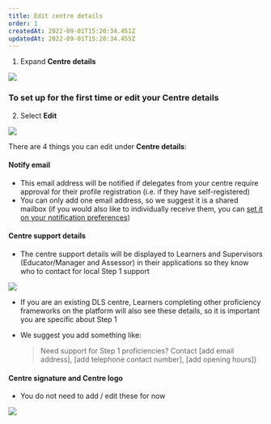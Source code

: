```yaml
---
title: Edit centre details
order: 1
createdAt: 2022-09-01T15:20:34.451Z
updatedAt: 2022-09-01T15:20:34.455Z
---
```

1. Expand **Centre details**

![](/img/ccm-ca_centre-configuration_centre-details.png)

### To set up for the first time or edit your Centre details

2. Select **Edit** 

![](/img/ccm-ca_centre-configuration_centre-details_edit.png)

There are 4 things you can edit under **Centre details**:

#### Notify email

* This email address will be notified if delegates from your centre require approval for their profile registration (i.e. if they have self-registered) 
* You can only add one email address, so we suggest it is a shared mailbox (if you would also like to individually receive them, you can [set it on your notification preferences](/user-guide/centremanager/01-registration/managing-your-account/updating-notification-preferences))

#### Centre support details

* The centre support details will be displayed to Learners and Supervisors (Educator/Manager and Assessor) in their applications so they know who to contact for local Step 1 support 

![](/img/ccm-ca_centre-configuration_centre-support-details.png)

* If you are an existing DLS centre, Learners completing other proficiency frameworks on the platform will also see these details, so it is important you are specific about Step 1
* We suggest you add something like: 

  > Need support for Step 1 proficiencies? Contact \[add email address], \[add telephone contact number], \[add opening hours])

#### Centre signature and Centre logo

* You do not need to add / edit these for now

![](/img/ccm-ca_centre-configuration_centre-details_edit-centre-details.png)